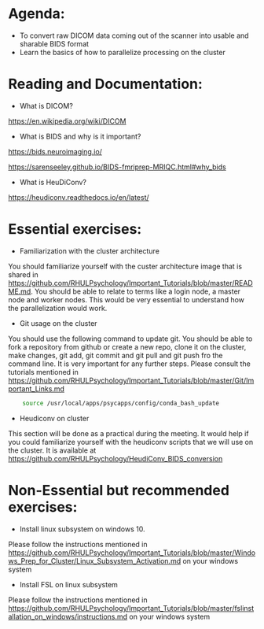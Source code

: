 # Agenda: 
  - To convert raw DICOM data coming out of the scanner into usable and sharable BIDS format
  - Learn the basics of how to parallelize processing on the cluster
  
# Reading and Documentation:

  - What is DICOM?
  
  https://en.wikipedia.org/wiki/DICOM
  
  
  - What is BIDS and why is it important?
  
  https://bids.neuroimaging.io/
  
  https://sarenseeley.github.io/BIDS-fmriprep-MRIQC.html#why_bids
  
  
  - What is HeuDiConv?

  https://heudiconv.readthedocs.io/en/latest/

# Essential exercises:

  - Familiarization with the cluster architecture
  
You should familiarize yourself with the custer architecture image that is shared in https://github.com/RHULPsychology/Important_Tutorials/blob/master/README.md. You should be able to relate to terms like a login node, a master node and worker nodes. This would be very essential to understand how the parallelization would work.  

  - Git usage on the cluster
  
You should use the following command to update git. You should be able to fork a repository from github or create a new repo, clone it on the cluster, make changes, git add, git commit and git pull and git push fro the command line. It is very important for any further steps. Please consult the tutorials mentioned in https://github.com/RHULPsychology/Important_Tutorials/blob/master/Git/Important_Links.md
  
  ```bash
      source /usr/local/apps/psycapps/config/conda_bash_update
  ```
  
  - Heudiconv on cluster
  
This section will be done as a practical during the meeting. It would help if you could familiarize yourself with the heudiconv scripts that we will use on the cluster. It is available at https://github.com/RHULPsychology/HeudiConv_BIDS_conversion
  
  

# Non-Essential but recommended exercises: 

  - Install linux subsystem on windows 10.
  
  Please follow the instructions mentioned in https://github.com/RHULPsychology/Important_Tutorials/blob/master/Windows_Prep_for_Cluster/Linux_Subsystem_Activation.md on your windows system
  
  - Install FSL on linux subsystem
  
 Please follow the instructions mentioned in https://github.com/RHULPsychology/Important_Tutorials/blob/master/fslinstallation_on_windows/instructions.md on your windows system
  
